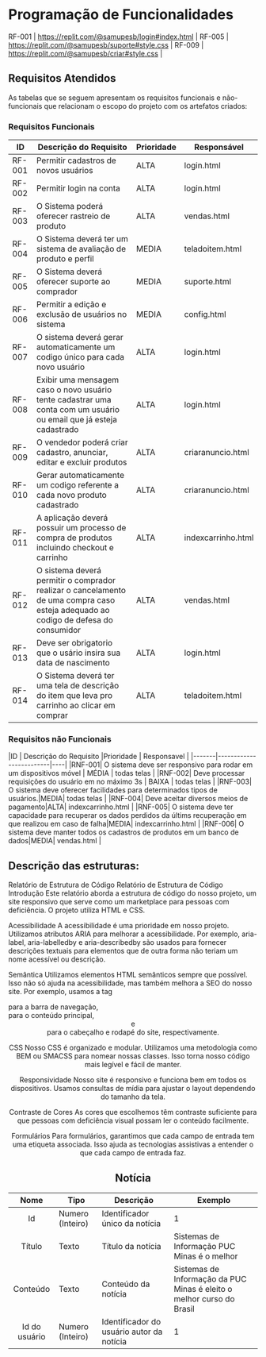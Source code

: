 # Programação de Funcionalidades

RF-001 | https://replit.com/@samupesb/login#index.html |
RF-005 | https://replit.com/@samupesb/suporte#style.css |
RF-009 | https://replit.com/@samupesb/criar#style.css |

## Requisitos Atendidos

As tabelas que se seguem apresentam os requisitos funcionais e não-funcionais que relacionam o escopo do projeto com os artefatos criados:

### Requisitos Funcionais

|ID    | Descrição do Requisito  | Prioridade | Responsável |
|------|-----------------------------------------|----| ----|
|RF-001| Permitir cadastros de novos usuários | ALTA | login.html  |
|RF-002| Permitir login na conta   | ALTA | login.html |
|RF-003| O Sistema poderá oferecer rastreio de produto | ALTA | vendas.html |
|RF-004| O Sistema deverá ter um sistema de avaliação de produto e perfil | MEDIA | teladoitem.html |
|RF-005| O Sistema deverá oferecer suporte ao comprador | MEDIA | suporte.html |
|RF-006| Permitir a edição e exclusão de usuários no sistema | MEDIA | config.html | 
|RF-007| O sistema deverá gerar automaticamente um codigo único para cada novo usuário | ALTA | login.html |
|RF-008| Exibir uma mensagem caso o novo usuário tente cadastrar uma conta com um usuário ou email que já esteja cadastrado | ALTA | login.html |
|RF-009| O vendedor poderá criar cadastro, anunciar, editar e excluir produtos | ALTA | criaranuncio.html |
|RF-010| Gerar automaticamente um codigo referente a cada novo produto cadastrado | ALTA | criaranuncio.html |
|RF-011| A aplicação deverá possuir um processo de compra de produtos incluindo checkout e carrinho | ALTA | indexcarrinho.html |
|RF-012| O sistema deverá permitir o comprador realizar o cancelamento de uma compra caso esteja adequado ao codigo de defesa do consumidor | ALTA | vendas.html |
|RF-013| Deve ser obrigatorio que o usário insira sua data de nascimento|ALTA| login.html |
|RF-014| O Sistema deverá ter uma tela de descrição do item que leva pro carrinho ao clicar em comprar | ALTA | teladoitem.html |

### Requisitos não Funcionais

|ID     | Descrição do Requisito  |Prioridade | Responsavel |
|-------|-------------------------|----|
|RNF-001| O sistema deve ser responsivo para rodar em um dispositivos móvel | MÉDIA | todas telas | 
|RNF-002| Deve processar requisições do usuário em no máximo 3s |  BAIXA | todas telas |
|RNF-003| O sistema deve oferecer facilidades para determinados tipos de usuários.|MEDIA| todas telas |
|RNF-004| Deve aceitar diversos meios de pagamento|ALTA| indexcarrinho.html  |
|RNF-005| O sistema deve ter capacidade para recuperar os dados perdidos da últims recuperação em que realizou em caso de falha|MEDIA| indexcarrinho.html |
|RNF-006| O sistema deve manter todos os cadastros de produtos em um banco de dados|MEDIA| vendas.html |

## Descrição das estruturas:
Relatório de Estrutura de Código
Relatório de Estrutura de Código
Introdução
Este relatório aborda a estrutura de código do nosso projeto, um site responsivo que serve como um marketplace para pessoas com deficiência. O projeto utiliza HTML e CSS.

Acessibilidade
A acessibilidade é uma prioridade em nosso projeto. Utilizamos atributos ARIA para melhorar a acessibilidade. Por exemplo, aria-label, aria-labelledby e aria-describedby são usados para fornecer descrições textuais para elementos que de outra forma não teriam um nome acessível ou descrição.

Semântica
Utilizamos elementos HTML semânticos sempre que possível. Isso não só ajuda na acessibilidade, mas também melhora a SEO do nosso site. Por exemplo, usamos a tag <nav> para a barra de navegação, <main> para o conteúdo principal, <header> e <footer> para o cabeçalho e rodapé do site, respectivamente.

CSS
Nosso CSS é organizado e modular. Utilizamos uma metodologia como BEM ou SMACSS para nomear nossas classes. Isso torna nosso código mais legível e fácil de manter.

Responsividade
Nosso site é responsivo e funciona bem em todos os dispositivos. Usamos consultas de mídia para ajustar o layout dependendo do tamanho da tela.

Contraste de Cores
As cores que escolhemos têm contraste suficiente para que pessoas com deficiência visual possam ler o conteúdo facilmente.

Formulários
Para formulários, garantimos que cada campo de entrada tem uma etiqueta associada. Isso ajuda as tecnologias assistivas a entender o que cada campo de entrada faz.

## Notícia
|  **Nome**      | **Tipo**          | **Descrição**                             | **Exemplo**                                    |
|:--------------:|-------------------|-------------------------------------------|------------------------------------------------|
| Id             | Numero (Inteiro)  | Identificador único da notícia            | 1                                              |
| Título         | Texto             | Título da notícia                         | Sistemas de Informação PUC Minas é o melhor                                   |
| Conteúdo       | Texto             | Conteúdo da notícia                       | Sistemas de Informação da PUC Minas é eleito o melhor curso do Brasil                            |
| Id do usuário  | Numero (Inteiro)  | Identificador do usuário autor da notícia | 1                                              |

